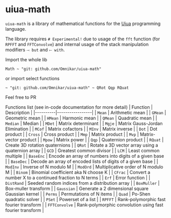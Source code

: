 # uiua-math
`uiua-math` is a library of mathematical functions for the [Uiua](https://uiua.org) programming language.

The library requires `# Experimental!` due to usage of the `fft` function (for `RPFFT` and `FFTConvolve`) and internal usage of the stack manipulation modifiers `⤙ but` and `⤚ with`.

Import the whole lib
```uiua
Math ~ "git: github.com/Omnikar/uiua-math"
```
or import select functions
```uiua
~ "git: github.com/Omnikar/uiua-math" ~ QRot Qqp RQuat
```

Feel free to PR

Functions list (see in-code documentation for more detail)
| Function | Description     |
|----------|-----------------|
| `Mean`   | Arithmetic mean |
| `GMean` | Geometric mean |
| `HMean` | Harmonic mean |
| `QMean` | Quadratic mean |
| `Median` | Median |
| `MDet` | Matrix determinant |
| `Mgje` | Matrix Gauss-Jordan Elimination |
| `MCof` | Matrix cofactors |
| `MInv` | Matrix inverse |
| `Dot` | Dot product |
| `Cross` | Cross product |
| `Mmp` | Matrix product |
| `Mvp` | Matrix-vector product |
| `Mpow` | Matrix power |
| `Qqp` | Quaternion product |
| `RQuat` | Create 3D rotation quaternions |
| `QRot` | Rotate a 3D vector array using a quaternion array |
| `GCD` | Greatest common divisor |
| `LCM` | Least common multiple |
| `BaseEnc` | Encode an array of numbers into digits of a given base |
| `BaseDec` | Decode an array of encoded lists of digits of a given base |
| `ModInv` | Inverse of N modulo M |
| `ModOrd` | Multiplicative order of N modulo M |
| `Binom` | Binomial coefficient aka N choose K |
| `CFrac` | Convert a number X to a continued fraction to N terms |
| `Erf` | Error function |
| `DistRand` | Seeded random indices from a distribution array |
| `BoxMuller` | Box-muller transform |
| `Gaussian` | Generate a 2 dimensional square Gaussian kernel |
| `Perms` | Permutations of N items |
| `Quad` | Po-Shen quadratic solver |
| `PSet` | Powerset of a list |
| `RPFFT` | Rank-polymorphic fast fourier transform |
| `FFTConvolve` | Rank-polymorphic convolution using fast fourier transform |
